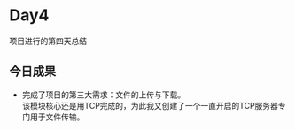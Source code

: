 Day4
===
项目进行的第四天总结<br>

今日成果
---
* 完成了项目的第三大需求：文件的上传与下载。<br>
该模块核心还是用TCP完成的，为此我又创建了一个一直开启的TCP服务器专门用于文件传输。<br>



